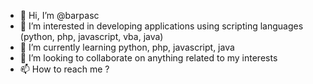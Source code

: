 - 👋 Hi, I’m @barpasc
- 👀 I’m interested in developing applications using scripting languages (python, php, javascript, vba, java)
- 🌱 I’m currently learning python, php, javascript, java
- 💞️ I’m looking to collaborate on anything related to my interests
- 📫 How to reach me ? 

<!---
barpasc/barpasc is a ✨ special ✨ repository because its `README.md` (this file) appears on your GitHub profile.
You can click the Preview link to take a look at your changes.
--->
